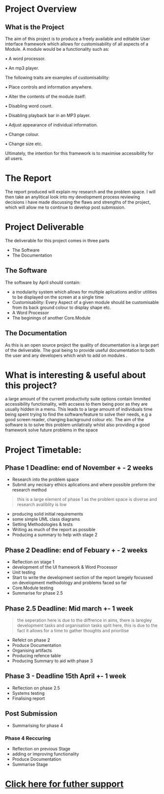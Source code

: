 # Project Overview
## What is the Project
The aim of this project is to produce a freely available and editable User interface framework which allows for customisability of all aspects of a Module. A module would be a functionality such as:

 •	A word processor.

 •	An mp3 player.
 
 The following traits are examples of customisability:
 
 •	Place controls and information anywhere.
 
 •	Alter the contents of the module itself:
 
 •	Disabling word count.
 
 •	Disabling playback bar in an MP3 player.
 
 •	Adjust appearance of individual information.
 
 •	Change colour.
 
 •	Change size etc.

Ultimately, the intention for this framework is to maximise accessibility for all users.

 
# The Report
The report produced will explain my research and the problem space. I will then take an anylitical look into my development process reviewing decisions i have made discussing the flaws and strengths of the project, which will allow me to continue to develop post submission.
# Project Deliverable
The deliverable for this project comes in three parts
- The Software
- The Documentation
## The Software
The software by April should contain:
- a modularity system which allows for multiple aplications and/or utilities to be displayed on the screen at a single time
- Customisability: Every Aspect of a given module should be customisable from its back ground colour to display shape etc.
- A Word Processor
- The beginings of another Core.Module

## The Documentation
As this is an open source project the quality of documentation is a large part of the deliverable. The goal being to provide useful documentation to both the user and any developers which wish to add on modules .

# What is interesting & useful about this project?
a large amount of the current productivity suite options contain limmited accessibility functionality, with accsess to them being poor as they are usually hidden in a menu. This leads to a large amount of individuals time being spent trying to find the software/feature to solve their needs, e.g a good screen reader, changing background colour etc. The aim of the software is to solve this problem unilatirally whilst also providing a good framework solve future problems in the space

# Project Timetable:
## Phase 1 Deadline: end of November + - 2 weeks
- Research into the problem space
- Submit any necisary ethics aplications and where possible preform the research method
> this is a large element of phase 1 as the problem space is diverse and research avaliblity is low  
- producing solid initial requirements
- some simple UML class diagrams
- Setting Methodologies & tests
- Writing as much of the report as possible
- Producing a summary to help with stage 2
## Phase 2 Deadline: end of Febuary + - 2 weeks
- Reflection on stage 1
- development of the UI framework & Word Processor
- Unit testing
- Start to write the development section of the report laregely focussed on development methodology and problems faced so far
- Core.Module testing
- Summarise for phase 2.5
## Phase 2.5 Deadline: Mid march  +- 1 week
> the seperation here is due to the diffrence in aims, there is laregley development tasks and organisation tasks split here, this is due to the fact it allows for a time to gather thoughts and prioritise 
- Refelct on phase 2 
- Produce Documentation
- Organising artifacts
- Producing refence table
- Producing Summary to aid with phase 3
## Phase 3 - Deadline 15th April +- 1 week
- Reflection on phase 2.5
- Systems testing
- Finalising report
## Post Submission
- Summarising for phase 4
### Phase 4 Reccuring
- Reflection on previous Stage
- adding or improving functionality 
- Produce Documentation
- Summarise Stage

# [Click here for futher support](https://github.com/Gamercave/Modular-Productivity-Software/wiki)
